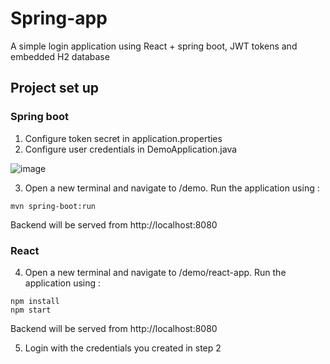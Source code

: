# Spring-app

A simple login application using React + spring boot, JWT tokens and embedded H2 database

## Project set up

### Spring boot

1. Configure token secret in application.properties
2. Configure user credentials in DemoApplication.java

![image](https://user-images.githubusercontent.com/95296449/224205553-4a3a1a5a-c1f5-4765-86d1-07f3e7021426.png)

3. Open a new terminal and navigate to /demo. Run the application using :
```
mvn spring-boot:run
```
Backend will be served from http://localhost:8080

### React
4. Open a new terminal and navigate to /demo/react-app. Run the application using :
```
npm install
npm start
```
Backend will be served from http://localhost:8080

5. Login with the credentials you created in step 2
